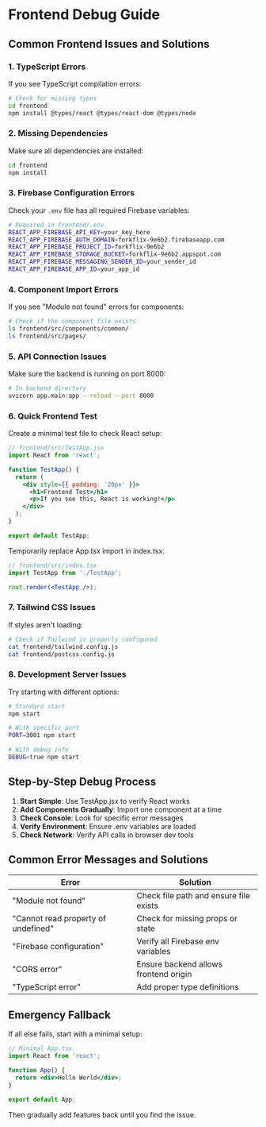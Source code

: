 # Frontend Debug Guide

## Common Frontend Issues and Solutions

### 1. **TypeScript Errors**

If you see TypeScript compilation errors:

```bash
# Check for missing types
cd frontend
npm install @types/react @types/react-dom @types/node
```

### 2. **Missing Dependencies**

Make sure all dependencies are installed:

```bash
cd frontend
npm install
```

### 3. **Firebase Configuration Errors**

Check your `.env` file has all required Firebase variables:

```bash
# Required in frontend/.env
REACT_APP_FIREBASE_API_KEY=your_key_here
REACT_APP_FIREBASE_AUTH_DOMAIN=forkflix-9e6b2.firebaseapp.com
REACT_APP_FIREBASE_PROJECT_ID=forkflix-9e6b2
REACT_APP_FIREBASE_STORAGE_BUCKET=forkflix-9e6b2.appspot.com
REACT_APP_FIREBASE_MESSAGING_SENDER_ID=your_sender_id
REACT_APP_FIREBASE_APP_ID=your_app_id
```

### 4. **Component Import Errors**

If you see "Module not found" errors for components:

```bash
# Check if the component file exists
ls frontend/src/components/common/
ls frontend/src/pages/
```

### 5. **API Connection Issues**

Make sure the backend is running on port 8000:

```bash
# In backend directory
uvicorn app.main:app --reload --port 8000
```

### 6. **Quick Frontend Test**

Create a minimal test file to check React setup:

```jsx
// frontend/src/TestApp.jsx
import React from 'react';

function TestApp() {
  return (
    <div style={{ padding: '20px' }}>
      <h1>Frontend Test</h1>
      <p>If you see this, React is working!</p>
    </div>
  );
}

export default TestApp;
```

Temporarily replace App.tsx import in index.tsx:

```jsx
// frontend/src/index.tsx
import TestApp from './TestApp';

root.render(<TestApp />);
```

### 7. **Tailwind CSS Issues**

If styles aren't loading:

```bash
# Check if Tailwind is properly configured
cat frontend/tailwind.config.js
cat frontend/postcss.config.js
```

### 8. **Development Server Issues**

Try starting with different options:

```bash
# Standard start
npm start

# With specific port
PORT=3001 npm start

# With debug info
DEBUG=true npm start
```

## Step-by-Step Debug Process

1. **Start Simple**: Use TestApp.jsx to verify React works
2. **Add Components Gradually**: Import one component at a time
3. **Check Console**: Look for specific error messages
4. **Verify Environment**: Ensure .env variables are loaded
5. **Check Network**: Verify API calls in browser dev tools

## Common Error Messages and Solutions

| Error | Solution |
|-------|----------|
| "Module not found" | Check file path and ensure file exists |
| "Cannot read property of undefined" | Check for missing props or state |
| "Firebase configuration" | Verify all Firebase env variables |
| "CORS error" | Ensure backend allows frontend origin |
| "TypeScript error" | Add proper type definitions |

## Emergency Fallback

If all else fails, start with a minimal setup:

```jsx
// Minimal App.tsx
import React from 'react';

function App() {
  return <div>Hello World</div>;
}

export default App;
```

Then gradually add features back until you find the issue.